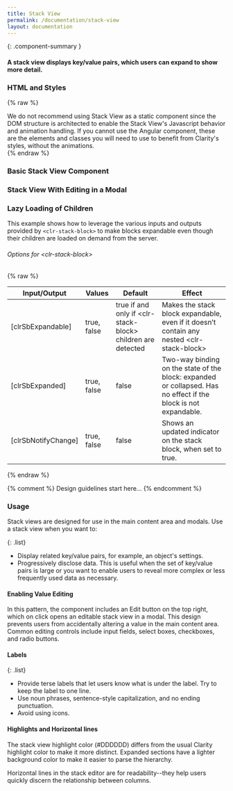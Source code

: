 ```yaml
---
title: Stack View
permalink: /documentation/stack-view
layout: documentation
---
```


{: .component-summary }
#### A stack view displays key/value pairs, which users can expand to show more detail.

### HTML and Styles

{% raw %}
<div class="alert alert-warning">
    <div class="alert-item">
        <span class="alert-text">
            We do not recommend using Stack View as a static component since the DOM structure
            is architected to enable the Stack View's Javascript behavior and animation handling.
            If you cannot use the Angular component, these are the elements and
            classes you will need to use to benefit from Clarity's styles, without the animations.
        </span>
    </div>
</div>
{% endraw %}

<clr-stack-view-static-demo></clr-stack-view-static-demo>

### Basic Stack View Component

<clr-stack-view-angular-basic-demo></clr-stack-view-angular-basic-demo>

### Stack View With Editing in a Modal

<clr-stack-view-angular-modal-edit-demo></clr-stack-view-angular-modal-edit-demo>

### Lazy Loading of Children

This example shows how to leverage the various inputs and outputs provided by
<code class="clr-code">&lt;clr-stack-block&gt;</code> to make blocks expandable even though their children are loaded on demand
from the server.

<clr-stack-view-angular-lazyload-demo></clr-stack-view-angular-lazyload-demo>

###### Options for &lt;clr-stack-block&gt;

{% raw %}
<table class="table">
  <thead>
    <tr>
      <th class="left">Input/Output</th>
      <th>Values</th>
      <th class="left">Default</th>
      <th class="left">Effect</th>
    </tr>
  </thead>
  <tbody>
    <tr>
      <td class="left">[clrSbExpandable]</td>
      <td>true, false</td>
      <td class="left">true if and only if &lt;clr-stack-block&gt; children are detected</td>
      <td class="left">Makes the stack block expandable, even if it doesn’t contain any nested &lt;clr-stack-block&gt;</td>
    </tr>
    <tr>
      <td class="left">[clrSbExpanded]</td>
      <td>true, false</td>
      <td class="left">false</td>
      <td class="left">Two-way binding on the state of the block: expanded or collapsed. Has no effect if the block is not expandable.</td>
    </tr>
    <tr>
      <td class="left">[clrSbNotifyChange]</td>
      <td>true, false</td>
      <td class="left">false</td>
      <td class="left">Shows an updated indicator on the stack block, when set to true.</td>
    </tr>
  </tbody>
</table>
{% endraw %}

{% comment %}
    Design guidelines start here...
{% endcomment %}

### Usage

Stack views are designed for use in the main content area and modals.  Use a stack view when you want to:

{: .list}
- Display related key/value pairs, for example, an object's settings.
- Progressively disclose data.  This is useful when the set of key/value pairs is large or you want to enable users to reveal more complex or less frequently used data as necessary.

#### Enabling Value Editing

In this pattern, the component includes an Edit button on the top right, which on click opens an editable stack view in a modal.  This design prevents users from accidentally altering a value in the main content area.  Common editing controls include input fields, select boxes, checkboxes, and radio buttons.

#### Labels

{: .list}
- Provide terse labels that let users know what is under the label.  Try to keep the label to one line.
- Use noun phrases, sentence-style capitalization, and no ending punctuation.
- Avoid using icons.

#### Highlights and Horizontal lines

The stack view highlight color (#DDDDDD) differs from the usual Clarity highlight color to make it more distinct.  Expanded sections have a lighter background color to make it easier to parse the hierarchy.

Horizontal lines in the stack editor are for readability--they help users quickly discern the relationship between columns.
